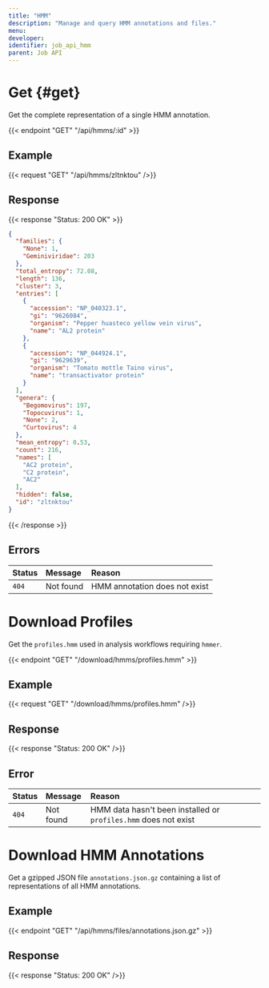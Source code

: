 ```yaml
---
title: "HMM"
description: "Manage and query HMM annotations and files."
menu:
developer:
identifier: job_api_hmm 
parent: Job API
---
```


# Get {#get}

Get the complete representation of a single HMM annotation.

{{< endpoint "GET" "/api/hmms/:id" >}}

## Example

{{< request "GET" "/api/hmms/zltnktou" />}}

## Response

{{< response "Status: 200 OK" >}}

```json
{
  "families": {
    "None": 1,
    "Geminiviridae": 203
  },
  "total_entropy": 72.08,
  "length": 136,
  "cluster": 3,
  "entries": [
    {
      "accession": "NP_040323.1",
      "gi": "9626084",
      "organism": "Pepper huasteco yellow vein virus",
      "name": "AL2 protein"
    },
    {
      "accession": "NP_044924.1",
      "gi": "9629639",
      "organism": "Tomato mottle Taino virus",
      "name": "transactivator protein"
    }
  ],
  "genera": {
    "Begomovirus": 197,
    "Topocuvirus": 1,
    "None": 2,
    "Curtovirus": 4
  },
  "mean_entropy": 0.53,
  "count": 216,
  "names": [
    "AC2 protein",
    "C2 protein",
    "AC2"
  ],
  "hidden": false,
  "id": "zltnktou"
}
```

{{< /response >}}

## Errors

| Status | Message   | Reason                        |
| :----- | :-------- | :---------------------------- |
| `404`  | Not found | HMM annotation does not exist |

# Download Profiles

Get the `profiles.hmm` used in analysis workflows requiring `hmmer`.

{{< endpoint "GET" "/download/hmms/profiles.hmm" >}}

## Example

{{< request "GET" "/download/hmms/profiles.hmm" />}}

## Response

{{< response "Status: 200 OK" />}}

## Error

| Status | Message   | Reason                                                          |
| :----- | :-------- | :-------------------------------------------------------------- |
| `404`  | Not found | HMM data hasn't been installed or `profiles.hmm` does not exist |

# Download HMM Annotations

Get a gzipped JSON file `annotations.json.gz` containing a list of representations of all HMM annotations.

## Example

{{< endpoint "GET" "/api/hmms/files/annotations.json.gz" >}}

## Response

{{< response "Status: 200 OK" />}}



